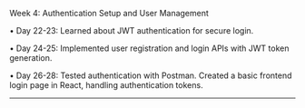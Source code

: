 Week 4: Authentication Setup and User Management


•	Day 22-23: Learned about JWT authentication for secure login.


•	Day 24-25: Implemented user registration and login APIs with JWT token generation.



•	Day 26-28: Tested authentication with Postman. Created a basic frontend login page in React, handling authentication tokens.
________________________________________
